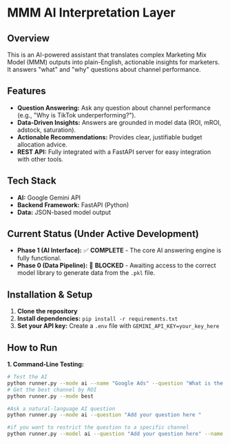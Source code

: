 # MMM AI Interpretation Layer

## Overview
This is an AI-powered assistant that translates complex Marketing Mix Model (MMM) outputs into plain-English, actionable insights for marketers. It answers "what" and "why" questions about channel performance.

## Features
*   **Question Answering:** Ask any question about channel performance (e.g., "Why is TikTok underperforming?").
*   **Data-Driven Insights:** Answers are grounded in model data (ROI, mROI, adstock, saturation).
*   **Actionable Recommendations:** Provides clear, justifiable budget allocation advice.
*   **REST API:** Fully integrated with a FastAPI server for easy integration with other tools.

## Tech Stack
*   **AI:** Google Gemini API
*   **Backend Framework:** FastAPI (Python)
*   **Data:** JSON-based model output

## Current Status (Under Active Development)
*   **Phase 1 (AI Interface):** ✅ **COMPLETE** - The core AI answering engine is fully functional.
*   **Phase 0 (Data Pipeline):** 🚧 **BLOCKED** - Awaiting access to the correct model library to generate data from the `.pkl` file.

## Installation & Setup
1.  **Clone the repository**
2.  **Install dependencies:** `pip install -r requirements.txt`
3.  **Set your API key:** Create a `.env` file with `GEMINI_API_KEY=your_key_here`

## How to Run
**1. Command-Line Testing:**
```bash
# Test the AI
python runner.py --mode ai --name "Google Ads" --question "What is the ROI?"
# Get the best channel by ROI 
python runner.py --mode best

#Ask a natural-language AI question 
python runner.py --mode ai --question "Add your question here "

#if you want to restrict the question to a specific channel 
python runner.py --model ai --question "Add your question here" --name google_ads



